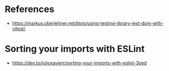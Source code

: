 # References
* https://markus.oberlehner.net/blog/using-testing-library-jest-dom-with-vitest/

# Sorting your imports with ESLint
* https://dev.to/julioxavierr/sorting-your-imports-with-eslint-3ped
